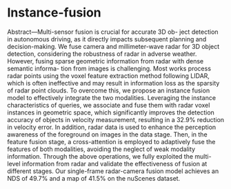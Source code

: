 # Instance-fusion
Abstract—Multi-sensor fusion is crucial for accurate 3D ob-
ject detection in autonomous driving, as it directly impacts
subsequent planning and decision-making. We fuse camera and
millimeter-wave radar for 3D object detection, considering the
robustness of radar in adverse weather. However, fusing sparse
geometric information from radar with dense semantic informa-
tion from images is challenging. Most works process radar points
using the voxel feature extraction method following LIDAR,
which is often ineffective and may result in information loss
as the sparsity of radar point clouds. To overcome this, we
propose an instance fusion model to effectively integrate the two
modalities. Leveraging the instance characteristics of queries, we
associate and fuse them with radar voxel instances in geometric
space, which significantly improves the detection accuracy of
objects in velocity measurement, resulting in a 32.9% reduction
in velocity error. In addition, radar data is used to enhance
the perception awareness of the foreground on images in the
data stage. Then, in the feature fusion stage, a cross-attention
is employed to adaptively fuse the features of both modalities,
avoiding the neglect of weak modality information. Through the
above operations, we fully exploited the multi-level information
from radar and validate the effectiveness of fusion at different
stages. Our single-frame radar-camera fusion model achieves an
NDS of 49.7% and a map of 41.5% on the nuScenes dataset. 
